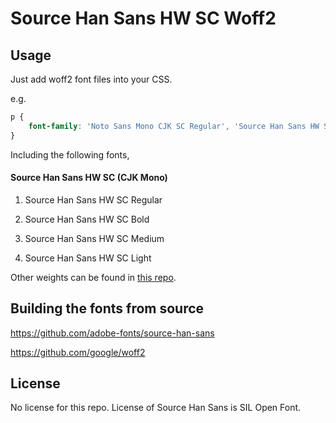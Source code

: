 Source Han Sans HW SC Woff2
=================================

## Usage

Just add woff2 font files into your CSS.

e.g.

```css
p {
    font-family: 'Noto Sans Mono CJK SC Regular', 'Source Han Sans HW SC Regular', url('/path/to/SourceHanSansHWSC-Regular.woff2') format('woff2');
}
```

Including the following fonts,

#### Source Han Sans HW SC (CJK Mono)

1. Source Han Sans HW SC Regular

1. Source Han Sans HW SC Bold

1. Source Han Sans HW SC Medium

1. Source Han Sans HW SC Light

Other weights can be found in [this repo](https://github.com/magiclen/source-han-sans-hw-sc-woff2-extra).

## Building the fonts from source

https://github.com/adobe-fonts/source-han-sans

https://github.com/google/woff2

## License

No license for this repo. License of Source Han Sans is SIL Open Font.